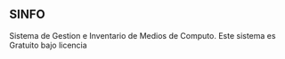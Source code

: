 SINFO
-------
Sistema de Gestion e Inventario de Medios de Computo.
Este sistema es Gratuito bajo licencia 
